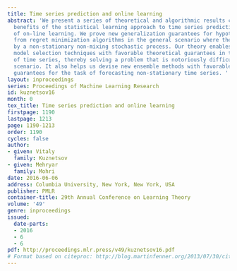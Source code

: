 ```yaml
---
title: Time series prediction and online learning
abstract: 'We present a series of theoretical and algorithmic results combining the
  benefits of the statistical learning approach to time series prediction with that
  of on-line learning. We prove new generalization guarantees for hypotheses derived
  from regret minimization algorithms in the general scenario where the data is generated
  by a non-stationary non-mixing stochastic process. Our theory enables us to derive
  model selection techniques with favorable theoretical guarantees in the scenario
  of time series, thereby solving a problem that is notoriously difficult in that
  scenario. It also helps us devise new ensemble methods with favorable theoretical
  guarantees for the task of forecasting non-stationary time series. '
layout: inproceedings
series: Proceedings of Machine Learning Research
id: kuznetsov16
month: 0
tex_title: Time series prediction and online learning
firstpage: 1190
lastpage: 1213
page: 1190-1213
order: 1190
cycles: false
author:
- given: Vitaly
  family: Kuznetsov
- given: Mehryar
  family: Mohri
date: 2016-06-06
address: Columbia University, New York, New York, USA
publisher: PMLR
container-title: 29th Annual Conference on Learning Theory
volume: '49'
genre: inproceedings
issued:
  date-parts:
  - 2016
  - 6
  - 6
pdf: http://proceedings.mlr.press/v49/kuznetsov16.pdf
# Format based on citeproc: http://blog.martinfenner.org/2013/07/30/citeproc-yaml-for-bibliographies/
---
```

